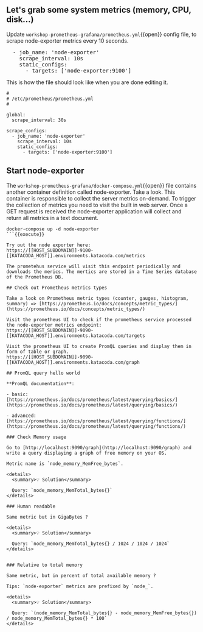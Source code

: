 ## Let's grab some system metrics (memory, CPU, disk...)

Update `workshop-prometheus-grafana/prometheus.yml`{{open}} config file, to scrape node-exporter metrics every 10 seconds.

<pre class="file" data-filename="workshop-prometheus-grafana/prometheus.yml" data-target="insert"  data-marker="#NODEEXPORTER">  - job_name: 'node-exporter'
    scrape_interval: 10s
    static_configs:
      - targets: ['node-exporter:9100']
</pre>

This is how the file should look like when you are done editing it.

```
#
# /etc/prometheus/prometheus.yml
#

global:
  scrape_interval: 30s

scrape_configs:
  - job_name: 'node-exporter'
    scrape_interval: 10s
    static_configs:
      - targets: ['node-exporter:9100']
```

## Start node-exporter

The `workshop-prometheus-grafana/docker-compose.yml`{{open}} file contains another container definition called node-exporter. Take a look. This container is responsible to collect the server metrics on-demand. To trigger the collection of metrics you need to visit the built in web server. Once a GET request is received the node-exporter application will collect and return all metrics in a text document.

```
docker-compose up -d node-exporter
```{{execute}}

Try out the node exporter here:
https://[[HOST_SUBDOMAIN]]-9100-[[KATACODA_HOST]].environments.katacoda.com/metrics

The prometehus service will visit this endpoint periodically and downloads the merics. The mertics are stored in a Time Series database of the Prometheus DB.

## Check out Prometheus metrics types

Take a look on Prometheus metric types (counter, gauges, histogram, summary) => [https://prometheus.io/docs/concepts/metric_types/](https://prometheus.io/docs/concepts/metric_types/)

Visit the prometheus UI to check if the prometheus service processed the node-exporter metrics endpoint:
https://[[HOST_SUBDOMAIN]]-9090-[[KATACODA_HOST]].environments.katacoda.com/targets

Visit the prometheus UI to create PromQL queries and display them in form of table or graph.
https://[[HOST_SUBDOMAIN]]-9090-[[KATACODA_HOST]].environments.katacoda.com/graph

## PromQL query hello world

**PromQL documentation**:

- basic: [https://prometheus.io/docs/prometheus/latest/querying/basics/](https://prometheus.io/docs/prometheus/latest/querying/basics/)

- advanced: [https://prometheus.io/docs/prometheus/latest/querying/functions/](https://prometheus.io/docs/prometheus/latest/querying/functions/)

### Check Memory usage

Go to [http://localhost:9090/graph](http://localhost:9090/graph) and write a query displaying a graph of free memory on your OS.

Metric name is `node_memory_MemFree_bytes`.

<details>
  <summary>💡 Solution</summary>

  Query: `node_memory_MemTotal_bytes{}`
</details>

### Human readable

Same metric but in GigaBytes ?

<details>
  <summary>💡 Solution</summary>

  Query: `node_memory_MemTotal_bytes{} / 1024 / 1024 / 1024`
</details>


### Relative to total memory

Same metric, but in percent of total available memory ?

Tips: `node-exporter` metrics are prefixed by `node_`.

<details>
  <summary>💡 Solution</summary>

  Query: `(node_memory_MemTotal_bytes{} - node_memory_MemFree_bytes{}) / node_memory_MemTotal_bytes{} * 100`
</details>